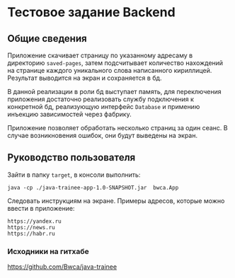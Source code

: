 # Тестовое задание Backend

## Общие сведения
Приложение скачивает страницу по указанному адресаму в директорию ```saved-pages```, затем подсчитывает количество нахождений на странице каждого уникального слова написанного кириллицей. Результат выводится на экран и сохраняется в бд. 

В данной реализации в роли бд выступает память, для переключения приложения достаточно реализовать службу подключения к конкретной бд, реализующую интерфейс ```Database``` и примению инъекцию зависимостей через фабрику.

Приложение позволяет обработать несколько страниц за один сеанс. В случае возникновения ошибок, они будут выведены на экран.

## Руководство пользователя
Зайти в папку ```target```, в консоли выполнить:
```
java -cp ./java-trainee-app-1.0-SNAPSHOT.jar  bwca.App
```
Следовать инструкциям на экране.
Примеры адресов, которые можно ввести в приложение:
```
https://yandex.ru
https://news.ru
https://habr.ru
```

### Исходники на гитхабе
https://github.com/Bwca/java-trainee